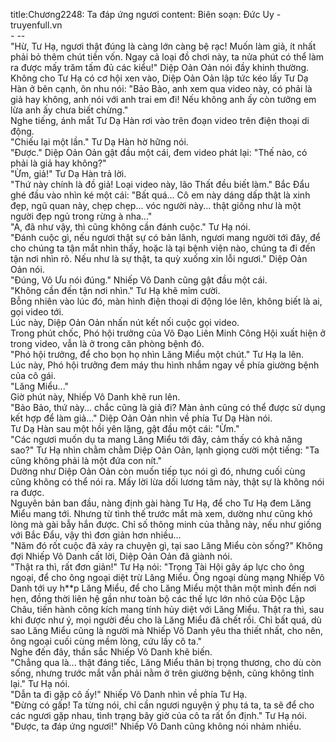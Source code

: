 title:Chương2248: Ta đáp ứng ngươi
content:
Biên soạn: Đức Uy - truyenfull.vn<br>- --<br>"Hừ, Tư Hạ, ngươi thật đúng là càng lớn càng bệ rạc! Muốn làm giả, ít nhất phải bỏ thêm chút tiền vốn. Ngay cả loại đồ chơi này, ta nửa phút có thể làm ra được mấy trăm tấm đủ các kiểu!" Diệp Oản Oản nói đầy khinh thường.<br>Không cho Tư Hạ có cơ hội xen vào, Diệp Oản Oản lập tức kéo lấy Tư Dạ Hàn ở bên cạnh, ôn nhu nói: "Bảo Bảo, anh xem qua video này, có phải là giả hay không, anh nói với anh trai em đi! Nếu không anh ấy còn tưởng em lừa anh ấy chưa biết chừng."<br>Nghe tiếng, ánh mắt Tư Dạ Hàn rơi vào trên đoạn video trên điện thoại di động.<br>"Chiếu lại một lần." Tư Dạ Hàn hờ hững nói.<br>"Được." Diệp Oản Oản gật đầu một cái, đem video phát lại: "Thế nào, có phải là giả hay không?"<br>"Ừm, giả!" Tư Dạ Hàn trả lời.<br>"Thứ này chính là đồ giả! Loại video này, lão Thất đều biết làm." Bắc Đẩu ghé đầu vào nhìn ké một cái: "Bất quá... Cô em này dáng dấp thật là xinh đẹp, ngũ quan này, chẹp chẹp... vóc người này... thật giống như là một người đẹp ngủ trong rừng à nha..."<br>"A, đã như vậy, thì cũng không cần đánh cuộc." Tư Hạ nói.<br>"Đánh cuộc gì, nếu ngươi thật sự có bản lãnh, ngươi mang người tới đây, để cho chúng ta tận mắt nhìn thấy, hoặc là tại bệnh viện nào, chúng ta đi đến tận nơi nhìn rõ. Nếu như là sự thật, ta quỳ xuống xin lỗi ngươi." Diệp Oản Oản nói.<br>"Đúng, Vô Ưu nói đúng." Nhiếp Vô Danh cũng gật đầu một cái.<br>"Không cần đến tận nơi nhìn." Tư Hạ khẽ mỉm cười.<br>Bỗng nhiên vào lúc đó, màn hình điện thoại di động lóe lên, không biết là ai, gọi video tới.<br>Lúc này, Diệp Oản Oản nhấn nút kết nối cuộc gọi video.<br>Trong phút chốc, Phó hội trưởng của Võ Đạo Liên Minh Công Hội xuất hiện ở trong video, vẫn là ở trong căn phòng bệnh đó.<br>"Phó hội trưởng, để cho bọn họ nhìn Lăng Miểu một chút." Tư Hạ la lên.<br>Lúc này, Phó hội trưởng đem máy thu hình nhắm ngay về phía giường bệnh của cô gái.<br>"Lăng Miểu..."<br>Giờ phút này, Nhiếp Vô Danh khẽ run lên.<br>"Bảo Bảo, thứ này... chắc cũng là giả đi? Màn ảnh cũng có thể được sử dụng kết hợp để làm giả..." Diệp Oản Oản nhìn về phía Tư Dạ Hàn nói.<br>Tư Dạ Hàn sau một hồi yên lặng, gật đầu một cái: "Ừm."<br>"Các ngươi muốn dụ ta mang Lăng Miểu tới đây, cảm thấy có khả năng sao?" Tư Hạ nhìn chằm chằm Diệp Oản Oản, lạnh giọng cười một tiếng: "Ta cũng không phải là một đứa con nít."<br>Dường như Diệp Oản Oản còn muốn tiếp tục nói gì đó, nhưng cuối cùng cũng không có thể nói ra. Mấy lời lừa dối lương tâm này, thật sự là không nói ra được.<br>Nguyên bản ban đầu, nàng định gài hàng Tư Hạ, để cho Tư Hạ đem Lăng Miểu mang tới. Nhưng từ tình thế trước mắt mà xem, dường như cũng khó lòng mà gài bẫy hắn được. Chỉ số thông minh của thằng này, nếu như giống với Bắc Đẩu, vậy thì đơn giản hơn nhiều...<br>"Năm đó rốt cuộc đã xảy ra chuyện gì, tại sao Lăng Miểu còn sống?" Không đợi Nhiếp Vô Danh cất lời, Diệp Oản Oản đã giành nói.<br>"Thật ra thì, rất đơn giản!" Tư Hạ nói: "Trọng Tài Hội gây áp lực cho ông ngoại, để cho ông ngoại diệt trừ Lăng Miểu. Ông ngoại dùng mạng Nhiếp Vô Danh tới uy h**p Lăng Miểu, để cho Lăng Miểu một thân một mình đến nơi hẹn, đồng thời liên hệ gần như toàn bộ các thế lực lớn nhỏ của Độc Lập Châu, tiến hành công kích mang tính hủy diệt với Lăng Miểu. Thật ra thì, sau khi được như ý, mọi người đều cho là Lăng Miểu đã chết rồi. Chỉ bất quá, dù sao Lăng Miểu cũng là người mà Nhiếp Vô Danh yêu tha thiết nhất, cho nên, ông ngoại cuối cùng mềm lòng, cứu lấy cô ta."<br>Nghe đến đây, thần sắc Nhiếp Vô Danh khẽ biến.<br>"Chẳng qua là... thật đáng tiếc, Lăng Miểu thân bị trọng thương, cho dù còn sống, nhưng trước mắt vẫn phải nằm ở trên giường bệnh, cũng không tỉnh lại." Tư Hạ nói.<br>"Dẫn ta đi gặp cô ấy!" Nhiếp Vô Danh nhìn về phía Tư Hạ.<br>"Đừng có gấp! Ta từng nói, chỉ cần ngươi nguyện ý phụ tá ta, ta sẽ để cho các ngươi gặp nhau, tình trạng bây giờ của cô ta rất ổn định." Tư Hạ nói.<br>"Được, ta đáp ứng ngươi!" Nhiếp Vô Danh cũng không nói nhảm nhiều.